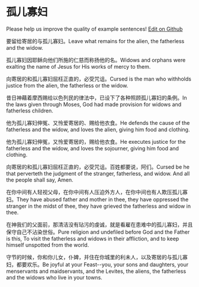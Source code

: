 # 孤儿寡妇

Please help us improve the quality of example sentences! [Edit on Github](https://github.com/jiyushe/jiyu-example-sentence-source/blob/main/chinese/guerguafu.md)

<p><span class="chinese">要留给寄居的与孤儿寡妇。</span><span class="english">Leave what remains for the alien, the fatherless and the widow.</span></p>

<p><span class="chinese">孤儿寡妇因耶稣向他们所施的仁慈而称扬他的名。</span><span class="english">Widows and orphans were exalting the name of Jesus for His works of mercy to them.</span></p>

<p><span class="chinese">向寄居的和孤儿寡妇屈枉正直的，必受咒诅。</span><span class="english">Cursed is the man who withholds justice from the alien, the fatherless or the widow.</span></p>

<p><span class="chinese">昔日神藉着摩西赐给以色列民的律法中，已设下了各种照顾孤儿寡妇的条例。</span><span class="english">In the laws given through Moses, God had made provision for widows and fatherless children.</span></p>

<p><span class="chinese">他为孤儿寡妇伸冤、又怜爱寄居的、赐给他衣食。</span><span class="english">He defends the cause of the fatherless and the widow, and loves the alien, giving him food and clothing.</span></p>

<p><span class="chinese">他为孤儿寡妇伸冤，又怜爱寄居的，赐给他衣食。</span><span class="english">He executes justice for the fatherless and the widow, and loves the sojourner, giving him food and clothing.</span></p>

<p><span class="chinese">向寄居的和孤儿寡妇屈枉正直的，必受咒诅。百姓都要说，阿们。</span><span class="english">Cursed be he that perverteth the judgment of the stranger, fatherless, and widow. And all the people shall say, Amen.</span></p>

<p><span class="chinese">在你中间有人轻视父母，在你中间有人压迫外方人，在你中间也有人欺压孤儿寡妇。</span><span class="english">They have abused father and mother in thee, they have oppressed the stranger in the midst of thee, they have grieved the fatherless and widow in thee.</span></p>

<p><span class="chinese">在神我们的父面前，那清洁没有玷污的虔诚，就是看雇在患难中的孤儿寡妇，并且保守自己不沾染世俗。</span><span class="english">Pure religion and undefiled before God and the Father is this, To visit the fatherless and widows in their affliction, and to keep himself unspotted from the world.</span></p>

<p><span class="chinese">守节的时候，你和你儿女，仆婢，并住在你城里的利未人，以及寄居的与孤儿寡妇，都要欢乐。</span><span class="english">Be joyful at your Feast--you, your sons and daughters, your menservants and maidservants, and the Levites, the aliens, the fatherless and the widows who live in your towns.</span></p>

